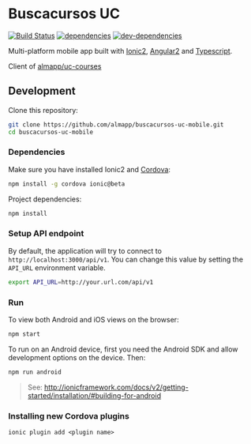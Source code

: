 # Buscacursos UC

[![Build Status][ci-image]][ci-url] [![dependencies][dependencies-image]][dependencies-url] [![dev-dependencies][dev-dependencies-image]][dev-dependencies-url]

Multi-platform mobile app built with [Ionic2](http://ionicframework.com/docs/v2/getting-started/installation), [Angular2](https://angular.io/) and [Typescript](http://www.typescriptlang.org/).

Client of [almapp/uc-courses](https://github.com/almapp/uc-courses)

## Development

Clone this repository:

```sh
git clone https://github.com/almapp/buscacursos-uc-mobile.git
cd buscacursos-uc-mobile
```

### Dependencies

Make sure you have installed Ionic2 and [Cordova](https://cordova.apache.org):

```sh
npm install -g cordova ionic@beta
```

Project dependencies:

```sh
npm install
```

### Setup API endpoint

By default, the application will try to connect to `http://localhost:3000/api/v1`. You can change this value by setting the `API_URL` environment variable.

```sh
export API_URL=http://your.url.com/api/v1
```

### Run

To view both Android and iOS views on the browser:

```sh
npm start
```

To run on an Android device, first you need the Android SDK and allow development options on the device. Then:

```sh
npm run android
```

> See: http://ionicframework.com/docs/v2/getting-started/installation/#building-for-android

### Installing new Cordova plugins

```
ionic plugin add <plugin name>
```

[ci-image]: https://travis-ci.org/almapp/buscacursos-uc-mobile.svg
[ci-url]: https://travis-ci.org/almapp/buscacursos-uc-mobile
[dependencies-image]: https://david-dm.org/almapp/buscacursos-uc-mobile.svg
[dependencies-url]: https://david-dm.org/almapp/buscacursos-uc-mobile
[dev-dependencies-image]: https://david-dm.org/almapp/buscacursos-uc-mobile/dev-status.svg
[dev-dependencies-url]: https://david-dm.org/almapp/buscacursos-uc-mobile#info=devDependencies
